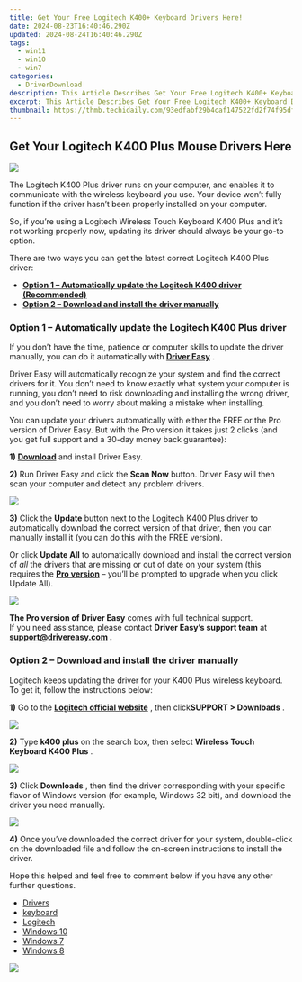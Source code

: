 ```yaml
---
title: Get Your Free Logitech K400+ Keyboard Drivers Here!
date: 2024-08-23T16:40:46.290Z
updated: 2024-08-24T16:40:46.290Z
tags:
  - win11
  - win10
  - win7
categories:
  - DriverDownload
description: This Article Describes Get Your Free Logitech K400+ Keyboard Drivers Here!
excerpt: This Article Describes Get Your Free Logitech K400+ Keyboard Drivers Here!
thumbnail: https://thmb.techidaily.com/93edfabf29b4caf147522fd2f74f95df8196bbd7bf33e1b18e5c6030f02f56e9.jpg
---
```


## Get Your Logitech K400 Plus Mouse Drivers Here

![](https://images.drivereasy.com/wp-content/uploads/2019/12/2019-12-23_11-07-44-1.jpg)

 The Logitech K400 Plus driver runs on your computer, and enables it to communicate with the wireless keyboard you use. Your device won’t fully function if the driver hasn’t been properly installed on your computer.

 So, if you’re using a Logitech Wireless Touch Keyboard K400 Plus and it’s not working properly now, updating its driver should always be your go-to option.

 There are two ways you can get the latest correct Logitech K400 Plus driver:

* **[Option 1 – Automatically update the Logitech K400 driver (Recommended)](https://www.drivereasy.com/knowledge/how-to-fix-logitech-k400-plus-driver-issues/#a)**
* **[Option 2 – Download and install the driver manually](https://tools.techidaily.com/drivereasy/download/)**

### Option 1 – Automatically update the Logitech K400 Plus driver

 If you don’t have the time, patience or computer skills to update the driver manually, you can do it automatically with **[Driver Easy](https://tools.techidaily.com/drivereasy/download/)**  .

 Driver Easy will automatically recognize your system and find the correct drivers for it. You don’t need to know exactly what system your computer is running, you don’t need to risk downloading and installing the wrong driver, and you don’t need to worry about making a mistake when installing.

 You can update your drivers automatically with either the FREE or the Pro version of Driver Easy. But with the Pro version it takes just 2 clicks (and you get full support and a 30-day money back guarantee):

 **1) [Download](https://tools.techidaily.com/drivereasy/download/)**  and install Driver Easy.

**2)** Run Driver Easy and click the **Scan Now** button. Driver Easy will then scan your computer and detect any problem drivers.

![](https://images.drivereasy.com/wp-content/uploads/2019/12/2019-12-23_11-06-16-1.jpg)

**3)**  Click the **Update**  button next to the Logitech K400 Plus driver to automatically download the correct version of that driver, then you can manually install it (you can do this with the FREE version).

 Or click **Update All** to automatically download and install the correct version of _all_  the drivers that are missing or out of date on your system (this requires the **[Pro version](https://tools.techidaily.com/drivereasy/download/)**  – you’ll be prompted to upgrade when you click Update All).

![](https://images.drivereasy.com/wp-content/uploads/2019/12/2019-10-29_14-17-46-3.jpg)

**The Pro version of Driver Easy** comes with full technical support.  
 If you need assistance, please contact **Driver Easy’s support team** at **[support@drivereasy.com](https://tools.techidaily.com/drivereasy/download/) .**

### Option 2 – Download and install the driver manually

 Logitech keeps updating the driver for your K400 Plus wireless keyboard. To get it, follow the instructions below:

**1)** Go to the **[Logitech official website](https://tools.techidaily.com/drivereasy/download/)**  , then click**SUPPORT > Downloads** .

![](https://images.drivereasy.com/wp-content/uploads/2020/01/2020-01-18_12-14-26-4.jpg)

**2)**  Type **k400 plus**  on the search box, then select **Wireless Touch Keyboard K400 Plus** .

![](https://images.drivereasy.com/wp-content/uploads/2019/12/2019-12-23_11-12-04-1024x386.jpg)

**3)**  Click **Downloads** , then find the driver corresponding with your specific flavor of Windows version (for example, Windows 32 bit), and download the driver you need manually.

![](https://images.drivereasy.com/wp-content/uploads/2019/12/2019-12-23_11-11-02-1024x800.jpg)

**4)**  Once you’ve downloaded the correct driver for your system, double-click on the downloaded file and follow the on-screen instructions to install the driver.

 Hope this helped and feel free to comment below if you have any other further questions.

* [Drivers](https://tools.techidaily.com/drivereasy/download/)
* [keyboard](https://tools.techidaily.com/drivereasy/download/)
* [Logitech](https://tools.techidaily.com/drivereasy/download/)
* [Windows 10](https://tools.techidaily.com/drivereasy/download/)
* [Windows 7](https://tools.techidaily.com/drivereasy/download/)
* [Windows 8](https://tools.techidaily.com/drivereasy/download/)

<ins class="adsbygoogle"
     style="display:block"
     data-ad-format="autorelaxed"
     data-ad-client="ca-pub-7571918770474297"
     data-ad-slot="1223367746"></ins>



<ins class="adsbygoogle"
     style="display:block"
     data-ad-client="ca-pub-7571918770474297"
     data-ad-slot="8358498916"
     data-ad-format="auto"
     data-full-width-responsive="true"></ins>



<!-- affiliate ads begin -->
<a href="https://secure.2checkout.com/order/checkout.php?PRODS=3851691&QTY=1&AFFILIATE=108875&CART=1"><img src="http://www.aiseesoft.com/avangate/30p/banner.jpg" border="0"></a>
<!-- affiliate ads end -->